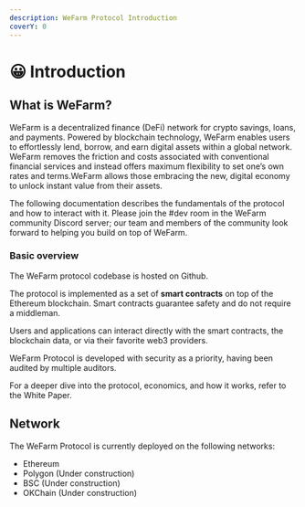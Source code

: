 ```yaml
---
description: WeFarm Protocol Introduction
coverY: 0
---
```


# 😀 Introduction

## What is WeFarm?

WeFarm is a decentralized finance (DeFi) network for crypto savings, loans, and payments. Powered by blockchain technology, WeFarm enables users to effortlessly lend, borrow, and earn digital assets within a global network. WeFarm removes the friction and costs associated with conventional financial services and instead offers maximum flexibility to set one’s own rates and terms.WeFarm allows those embracing the new, digital economy to unlock instant value from their assets.

The following documentation describes the fundamentals of the protocol and how to interact with it. Please join the #dev room in the WeFarm community Discord server; our team and members of the community look forward to helping you build on top of WeFarm.

### Basic overview

The WeFarm protocol codebase is hosted on Github.

The protocol is implemented as a set of **smart contracts** on top of the Ethereum blockchain. Smart contracts guarantee safety and do not require a middleman. 

Users and applications can interact directly with the smart contracts, the blockchain data, or via their favorite web3 providers.

WeFarm Protocol is developed with security as a priority, having been audited by multiple auditors.

For a deeper dive into the protocol, economics, and how it works, refer to the White Paper.

## Network

The WeFarm Protocol is currently deployed on the following networks:

* Ethereum
* Polygon (Under construction)
* BSC (Under construction)
* OKChain (Under construction)
